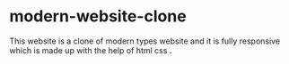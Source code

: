 # modern-website-clone
This website is a clone of modern types website and it is fully responsive which is made up with the help of html css .
